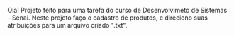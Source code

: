 Ola!
Projeto feito para uma tarefa do curso de Desenvolvimeto de Sistemas - Senai.
Neste projeto faço o cadastro de produtos, e direciono suas atribuições para um arquivo criado ".txt".
